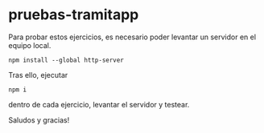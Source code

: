 # pruebas-tramitapp

Para probar estos ejercicios, es necesario poder levantar un servidor en el equipo local.
```
npm install --global http-server
```

Tras ello, ejecutar
```
npm i
```
dentro de cada ejercicio, levantar el servidor y testear.

Saludos y gracias!
